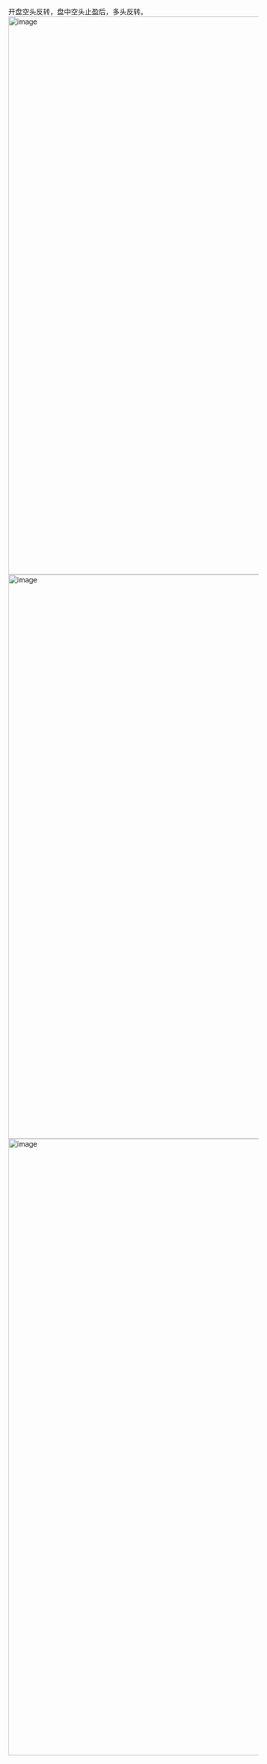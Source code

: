 开盘空头反转，盘中空头止盈后，多头反转。  
<img width="2560" height="1124" alt="image" src="https://github.com/user-attachments/assets/cc12f3f4-a8f0-420d-8679-ccca3bc95a69" />
<img width="2478" height="1136" alt="image" src="https://github.com/user-attachments/assets/fe3fe529-39d4-4993-87fd-484f35965a8d" />
<img width="2248" height="1242" alt="image" src="https://github.com/user-attachments/assets/b089729f-5188-4088-8c2b-6283f09c5a5a" />


